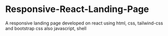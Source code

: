 # Responsive-React-Landing-Page
A responsive landing page developed on react using html, css, tailwind-css and bootstrap css also javascript, shell
